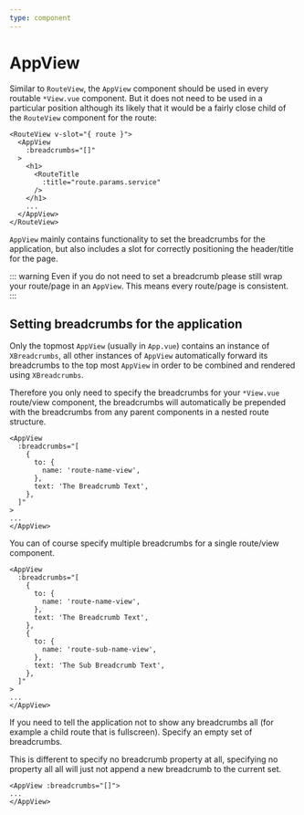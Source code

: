 ```yaml
---
type: component
---
```

# AppView

Similar to `RouteView`, the `AppView` component should be used in every
routable `*View.vue` component. But it does not need to be used in a particular
position although its likely that it would be a fairly close child of the
`RouteView` component for the route:

```vue
<RouteView v-slot="{ route }">
  <AppView
    :breadcrumbs="[]"
  >
    <h1>
      <RouteTitle
        :title="route.params.service"
      />
    </h1>
    ...
  </AppView>
</RouteView>
```

`AppView` mainly contains functionality to set the breadcrumbs for the
application, but also includes a slot for correctly positioning the
header/title for the page.

::: warning
Even if you do not need to set a breadcrumb please still wrap your route/page
in an `AppView`. This means every route/page is consistent.
:::

## Setting breadcrumbs for the application

Only the topmost `AppView` (usually in `App.vue`) contains an instance of
`XBreadcrumbs`, all other instances of `AppView` automatically forward its
breadcrumbs to the top most `AppView` in order to be combined and rendered using
`XBreadcrumbs`.

Therefore you only need to specify the breadcrumbs for your `*View.vue`
route/view component, the breadcrumbs will automatically be prepended with the
breadcrumbs from any parent components in a nested route structure.

```vue
<AppView
  :breadcrumbs="[
    {
      to: {
        name: 'route-name-view',
      },
      text: 'The Breadcrumb Text',
    },
  ]"
>
...
</AppView>
```

You can of course specify multiple breadcrumbs for a single route/view component.

```vue
<AppView
  :breadcrumbs="[
    {
      to: {
        name: 'route-name-view',
      },
      text: 'The Breadcrumb Text',
    },
    {
      to: {
        name: 'route-sub-name-view',
      },
      text: 'The Sub Breadcrumb Text',
    },
  ]"
>
...
</AppView>
```

If you need to tell the application not to show any breadcrumbs all (for example a child route that is fullscreen). Specify an empty set of breadcrumbs.

This is different to specify no breadcrumb property at all, specifying no property all all will just not append a new breadcrumb to the current set.

```vue
<AppView :breadcrumbs="[]">
...
</AppView>
```

